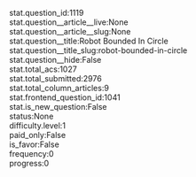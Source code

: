 stat.question_id:1119  
stat.question__article__live:None  
stat.question__article__slug:None  
stat.question__title:Robot Bounded In Circle  
stat.question__title_slug:robot-bounded-in-circle  
stat.question__hide:False  
stat.total_acs:1027  
stat.total_submitted:2976  
stat.total_column_articles:9  
stat.frontend_question_id:1041  
stat.is_new_question:False  
status:None  
difficulty.level:1  
paid_only:False  
is_favor:False  
frequency:0  
progress:0  
